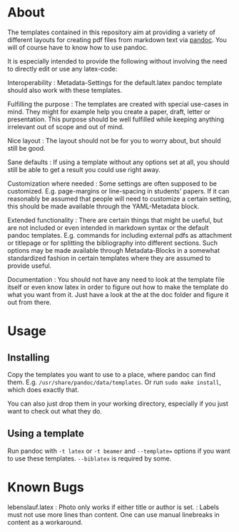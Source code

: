# About

The templates contained in this repository aim at providing a variety
of different layouts for creating pdf files from markdown text via
[pandoc](https://github.com/jgm/pandoc).
You will of course have to know how to use pandoc.

It is especially intended to provide the following without involving
the need to directly edit or use any latex-code:

Interoperability
: Metadata-Settings for the default.latex pandoc template should also
  work with these templates.

Fulfilling the purpose
: The templates are created with special use-cases in mind. They might
  for example help you create a paper, draft, letter or presentation.
  This purpose should be well fulfilled while keeping anything
  irrelevant out of scope and out of mind.

Nice layout
: The layout should not be for you to worry about, but should still
  be good.

Sane defaults
: If using a template without any options set at all, you should still
  be able to get a result you could use right away.

Customization where needed
: Some settings are often supposed to be customized. E.g. page-margins
  or line-spacing in students' papers. If it can reasonably be assumed
  that people will need to customize a certain setting, this should be
  made available through the YAML-Metadata block.

Extended functionality
: There are certain things that might be useful, but are not included
  or even intended in markdown syntax or the default pandoc templates.
  E.g. commands for including external pdfs as attachment or titlepage
  or for splitting the bibliography into different sections. Such options
  may be made available through Metadata-Blocks in a somewhat standardized
  fashion in certain templates where they are assumed to provide useful.

Documentation
: You should not have any need to look at the template file itself or even
  know latex in order to figure out how to make the template do what you
  want from it. Just have a look at the at the doc folder and figure it out
  from there.


# Usage

## Installing

Copy the templates you want to use to a place, where pandoc can find them.
E.g. ``/usr/share/pandoc/data/templates``. Or run ``sudo make install``,
which does exactly that.

You can also just drop them in your working directory, especially if you
just want to check out what they do.

## Using a template

Run pandoc with ``-t latex`` or ``-t beamer`` and ``--template=`` options
if you want to use these templates. ``--biblatex`` is required by some.


# Known Bugs

lebenslauf.latex
: Photo only works if either title or author is set.
: Labels must not use more lines than content. One can use manual linebreaks
  in content as a workaround.
